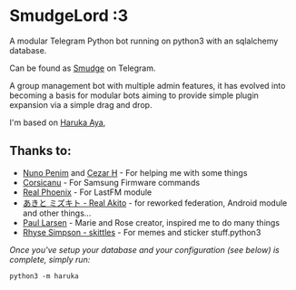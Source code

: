 # SmudgeLord :3
A modular Telegram Python bot running on python3 with an sqlalchemy database.

Can be found as [Smudge](https://SmudgeLordBOT) on Telegram.

A group management bot with multiple admin features, it has evolved into becoming a basis for modular
bots aiming to provide simple plugin expansion via a simple drag and drop.

I'm based on [Haruka Aya](https://t.me/HarukaAyaBot),


## Thanks to:
* [Nuno Penim](https://github.com/nunopenim) and [Cezar H](https://https://github.com/usernein) - For helping me with some things
* [Corsicanu](https://github.com/corsicanu) - For Samsung Firmware commands
* [Real Phoenix](https://github.com/rsktg) - For LastFM module
* [あきと ミズキト - Real Akito](https://github.com/RealAkito) - for reworked federation, Android module and other things...
* [Paul Larsen](https://github.com/PaulSonOfLars) - Marie and Rose creator, inspired me to do many things
* [Rhyse Simpson - skittles](https://github.com/skittles9823) - For memes and sticker stuff.python3

*Once you've setup your database and your configuration (see below) is complete, simply run:*

`python3 -m haruka`
